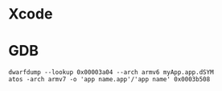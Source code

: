 Xcode
=====

# GDB #
```shell
dwarfdump --lookup 0x00003a04 --arch armv6 myApp.app.dSYM
atos -arch armv7 -o 'app name.app'/'app name' 0x0003b508
```
